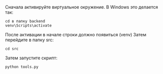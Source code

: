 Сначала активируйте виртуальное окружение. В Windows это делается так:

```
cd в папку backend
venv\Scripts\activate
```

После активации в начале строки должно появиться (venv)
Затем перейдите в папку src:

```
cd src
```

Затем запустите скрипт:

```
python tools.py
```
